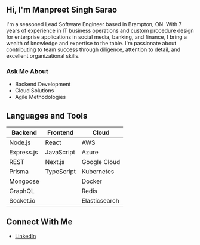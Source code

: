 ## Hi, I'm Manpreet Singh Sarao

I'm a seasoned Lead Software Engineer based in Brampton, ON. With 7 years of experience in IT business operations and custom procedure design for enterprise applications in social media, banking, and finance, I bring a wealth of knowledge and expertise to the table. I'm passionate about contributing to team success through diligence, attention to detail, and excellent organizational skills.

### Ask Me About
- Backend Development
- Cloud Solutions
- Agile Methodologies

## Languages and Tools
| Backend       | Frontend       | Cloud           |
|---------------|----------------|-----------------|
| Node.js       | React          | AWS             |
| Express.js    | JavaScript     | Azure           |
| REST          | Next.js        | Google Cloud    |
| Prisma        | TypeScript     | Kubernetes      |
| Mongoose      |                | Docker          |
| GraphQL       |                | Redis           |
| Socket.io     |                | Elasticsearch   |

## Connect With Me
- [LinkedIn](https://www.linkedin.com/in/manpreet-singh-sarao/)
<!--
**nextron/nextron** is a ✨ _special_ ✨ repository because its `README.md` (this file) appears on your GitHub profile.

Here are some ideas to get you started:

- 🔭 I’m currently working on ...
- 🌱 I’m currently learning ...
- 👯 I’m looking to collaborate on ...
- 🤔 I’m looking for help with ...
- 💬 Ask me about ...
- 📫 How to reach me: ...
- 😄 Pronouns: ...
- ⚡ Fun fact: ...
-->
